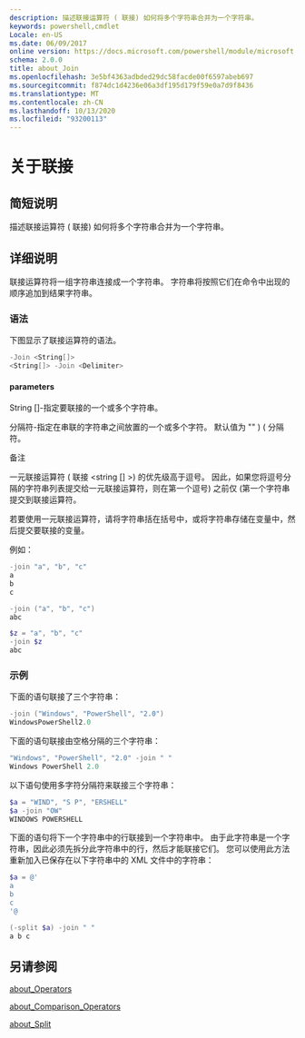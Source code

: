 ```yaml
---
description: 描述联接运算符 ( 联接) 如何将多个字符串合并为一个字符串。
keywords: powershell,cmdlet
Locale: en-US
ms.date: 06/09/2017
online version: https://docs.microsoft.com/powershell/module/microsoft.powershell.core/about/about_join?view=powershell-5.1&WT.mc_id=ps-gethelp
schema: 2.0.0
title: about_Join
ms.openlocfilehash: 3e5bf4363adbded29dc58facde00f6597abeb697
ms.sourcegitcommit: f874dc1d4236e06a3df195d179f59e0a7d9f8436
ms.translationtype: MT
ms.contentlocale: zh-CN
ms.lasthandoff: 10/13/2020
ms.locfileid: "93200113"
---
```

# <a name="about-join"></a>关于联接

## <a name="short-description"></a>简短说明

描述联接运算符 ( 联接) 如何将多个字符串合并为一个字符串。

## <a name="long-description"></a>详细说明

联接运算符将一组字符串连接成一个字符串。 字符串将按照它们在命令中出现的顺序追加到结果字符串。

### <a name="syntax"></a>语法

下图显示了联接运算符的语法。

```powershell
-Join <String[]>
<String[]> -Join <Delimiter>
```

#### <a name="parameters"></a>parameters

String []-指定要联接的一个或多个字符串。

分隔符-指定在串联的字符串之间放置的一个或多个字符。 默认值为 "" )  ( 分隔符。

备注

一元联接运算符 ( 联接 <string [] >) 的优先级高于逗号。 因此，如果您将逗号分隔的字符串列表提交给一元联接运算符，则在第一个逗号) 之前仅 (第一个字符串提交到联接运算符。

若要使用一元联接运算符，请将字符串括在括号中，或将字符串存储在变量中，然后提交要联接的变量。

例如：

```powershell
-join "a", "b", "c"
a
b
c

-join ("a", "b", "c")
abc

$z = "a", "b", "c"
-join $z
abc
```

### <a name="examples"></a>示例

下面的语句联接了三个字符串：

```powershell
-join ("Windows", "PowerShell", "2.0")
WindowsPowerShell2.0
```

下面的语句联接由空格分隔的三个字符串：

```powershell
"Windows", "PowerShell", "2.0" -join " "
Windows PowerShell 2.0
```

以下语句使用多字符分隔符来联接三个字符串：

```powershell
$a = "WIND", "S P", "ERSHELL"
$a -join "OW"
WINDOWS POWERSHELL
```

下面的语句将下一个字符串中的行联接到一个字符串中。 由于此字符串是一个字符串，因此必须先拆分此字符串中的行，然后才能联接它们。 您可以使用此方法重新加入已保存在以下字符串中的 XML 文件中的字符串：

```powershell
$a = @'
a
b
c
'@

(-split $a) -join " "
a b c
```

## <a name="see-also"></a>另请参阅

[about_Operators](about_Operators.md)

[about_Comparison_Operators](about_Comparison_Operators.md)

[about_Split](about_Split.md)
